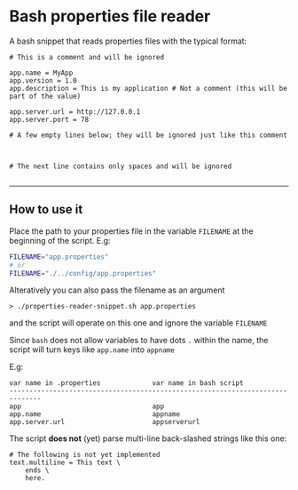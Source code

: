 # Bash properties file reader

A bash snippet that reads properties files with the typical format:


```properties
# This is a comment and will be ignored

app.name = MyApp
app.version = 1.0
app.description = This is my application # Not a comment (this will be part of the value)

app.server.url = http://127.0.0.1
app.server.port = 78

# A few empty lines below; they will be ignored just like this comment



# The next line contains only spaces and will be ignored
        
```

---

## How to use it


Place the path to your properties file in the variable `FILENAME` at the beginning of the script. E.g:

```bash
FILENAME="app.properties"
# or
FILENAME="./../config/app.properties"
```

Alteratively you can also pass the filename as an argument

```shell
> ./properties-reader-snippet.sh app.properties
```

and the script will operate on this one and ignore the variable `FILENAME`

Since `bash` does not allow variables to have dots `.` within the name, the script will turn keys like `app.name` into `appname`

E.g:

    var name in .properties             var name in bash script
    ------------------------------------------------------------------------------
    app                                 app
    app.name                            appname
    app.server.url                      appserverurl


The script **does not** (yet) parse multi-line back-slashed strings like this one:

```properties
# The following is not yet implemented
text.multiline = This text \
    ends \
    here. 
```